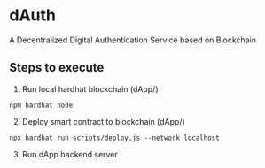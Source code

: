 # dAuth
A Decentralized Digital Authentication Service based on Blockchain

## Steps to execute
1. Run local hardhat blockchain (dApp/)
```
npm hardhat node
```
2. Deploy smart contract to blockchain (dApp/)
```
npx hardhat run scripts/deploy.js --network localhost
```
3. Run dApp backend server
```

```